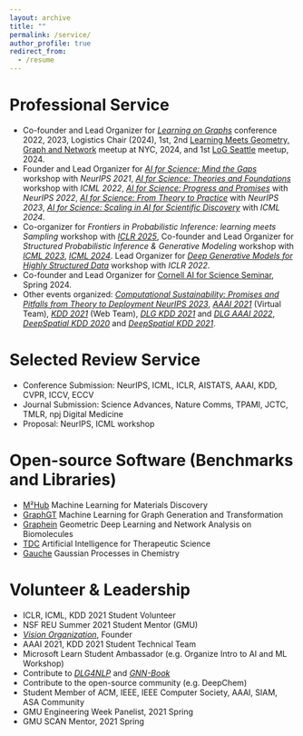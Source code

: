 ```yaml
---
layout: archive
title: ""
permalink: /service/
author_profile: true
redirect_from:
  - /resume
---
```


Professional Service
======
* Co-founder and Lead Organizer for [*Learning on Graphs*](https://logconference.github.io/) conference 2022, 2023, Logistics Chair (2024), 1st, 2nd [Learning Meets Geometry, Graph and Network](https://logmeetupnyc.github.io/) meetup at NYC, 2024, and 1st [LoG Seattle](https://xiaoxinhe.github.io/log24-meetup-seattle/) meetup, 2024.
* Founder and Lead Organizer for [*AI for Science: Mind the Gaps*](http://www.ai4science.net/neurips21/) workshop with *NeurIPS 2021*, [*AI for Science: Theories and Foundations*](http://www.ai4science.net/icml22/) workshop with *ICML 2022*, [*AI for Science: Progress and Promises*](https://ai4sciencecommunity.github.io/neurips22/) with *NeurIPS 2022*, [*AI for Science: From Theory to Practice*](https://ai4sciencecommunity.github.io/neurips23/) with *NeurIPS 2023*, [*AI for Science: Scaling in AI for Scientific Discovery*](https://ai4sciencecommunity.github.io/icml24.html) with *ICML 2024*.
* Co-organizer for *Frontiers in Probabilistic Inference: learning meets Sampling* workshop with [*ICLR 2025*](https://sites.google.com/view/fpiworkshop/about), Co-founder and Lead Organizer for *Structured Probabilistic Inference & Generative Modeling* workshop with [*ICML 2023*]((https://spigmworkshop.github.io/)), [*ICML 2024*](https://spigmworkshop2024.github.io/). Lead Organizer for [*Deep Generative Models for Highly Structured Data*](https://deep-gen-struct.github.io/) workshop with *ICLR 2022*.
* Co-founder and Lead Organizer for [Cornell AI for Science Seminar](https://science.ai.cornell.edu/events/ai-for-science-seminar-series-spring-2024/), Spring 2024.
* Other events organized: [*Computational Sustainability: Promises and Pitfalls from Theory to Deployment NeurIPS 2023*](https://www.compsust.net/compsust-2023/), [*AAAI 2021*](https://aaai.org/Conferences/AAAI-21/) (Virtual Team), [*KDD 2021*](https://kdd.org/kdd2021/) (Web Team), [*DLG KDD 2021*](https://deep-learning-graphs.bitbucket.io/dlg-kdd21/index.html) and [*DLG AAAI 2022*](https://deep-learning-graphs.bitbucket.io/dlg-aaai22/index.html), [*DeepSpatial KDD 2020*](http://mason.gmu.edu/~lzhao9/venues/DeepSpatial2020/) and [*DeepSpatial KDD 2021*](http://cs.emory.edu/~lzhao41/venues/DeepSpatial2021/).

Selected Review Service
======
* Conference Submission: NeurIPS, ICML, ICLR, AISTATS, AAAI, KDD, CVPR, ICCV, ECCV
* Journal Submission: Science Advances, Nature Comms, TPAMI, JCTC, TMLR, npj Digital Medicine
* Proposal: NeurIPS, ICML workshop

Open-source Software (Benchmarks and Libraries)
======
* [M²Hub](https://github.com/yuanqidu/M2Hub) Machine Learning for Materials Discovery
* [GraphGT](https://graphgt.github.io/) Machine Learning for Graph Generation and Transformation
* [Graphein](https://github.com/a-r-j/graphein) Geometric Deep Learning and Network Analysis on Biomolecules
* [TDC](https://tdcommons.ai/) Artificial Intelligence for Therapeutic Science
* [Gauche](https://github.com/leojklarner/gauche) Gaussian Processes in Chemistry

Volunteer & Leadership
======
* ICLR, ICML, KDD 2021 Student Volunteer
* NSF REU Summer 2021 Student Mentor (GMU)
* [*Vision Organization*](https://vision-npo.github.io/), Founder
* AAAI 2021, KDD 2021 Student Technical Team
* Microsoft Learn Student Ambassador (e.g. Organize Intro to AI and ML Workshop)
* Contribute to [*DLG4NLP*](https://dlg4nlp.github.io/) and [*GNN-Book*](https://graph-neural-networks.github.io/)
* Contribute to the open-source community (e.g. DeepChem) 
* Student Member of ACM, IEEE, IEEE Computer Society, AAAI, SIAM, ASA Community
* GMU Engineering Week Panelist, 2021 Spring
* GMU SCAN Mentor, 2021 Spring
<!-- * CVPR (2023), ICLR (2023), AAAI (2023), WACV (2022), NeurIPS (2022), ICML (2022), KDD (2022), ICLR (2022), AISTATS (2022), TCBB (2022), ICLR-GTRL (2022), CVPR-AICC (2022), BioKDD (2022), TPAMI (2021), TNNLS (2021), KDD (2021), TKDD (2021), ICDM (2021), CIKM (2021), BMVC (2021), BioKDD (2021), KDD-DLG (2021), KDD-IRS (2021), NeurIPS-AI4Sci (2021, 2022) -->



